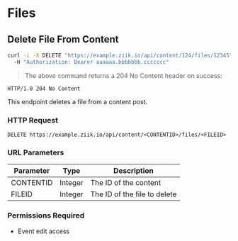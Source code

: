 # Files

## Delete File From Content
```bash
curl -i -X DELETE "https://example.ziik.io/api/content/124/files/12345"
  -H "Authorization: Bearer aaaaaa.bbbbbbb.ccccccc"
```

> The above command returns a 204 No Content header on success:

```http
HTTP/1.0 204 No Content
```

This endpoint deletes a file from a content post.

### HTTP Request

`DELETE https://example.ziik.io/api/content/<CONTENTID>/files/<FILEID>`

### URL Parameters

Parameter | Type | Description
--------- | ---- | -----------
CONTENTID | Integer | The ID of the content
FILEID | Integer | The ID of the file to delete

### Permissions Required

* Event edit access